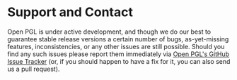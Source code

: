 Support and Contact
===================

Open PGL is under active development, and though we do our best to guarantee
stable release versions a certain number of bugs, as-yet-missing features,
inconsistencies, or any other issues are still possible. Should you find any
such issues please report them immediately via [Open PGL's GitHub Issue
Tracker](https://github.com/OpenPathGuidingLibrary/openpgl/issues) (or, if you should happen to
have a fix for it, you can also send us a pull request).
